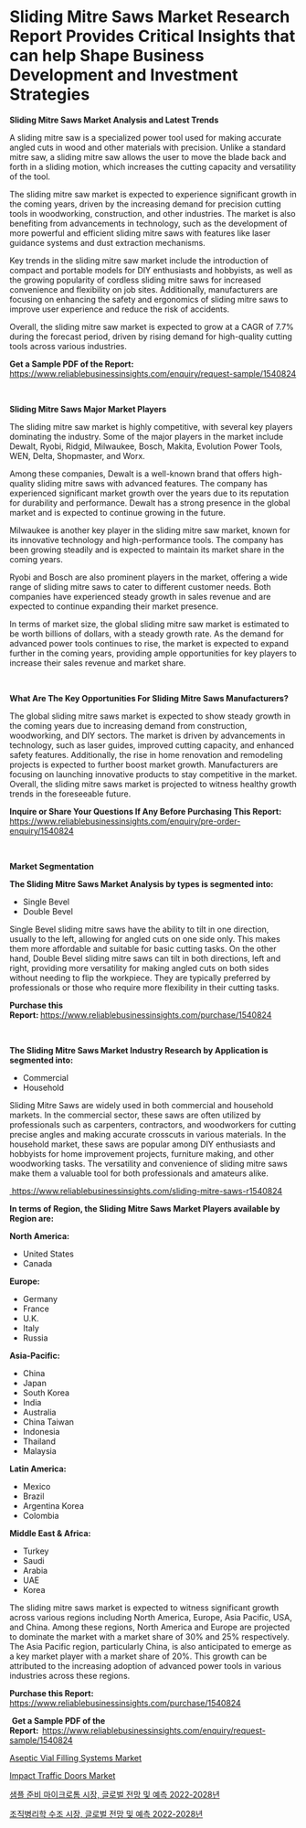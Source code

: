 <p><h1>Sliding Mitre Saws Market Research Report Provides Critical Insights that can help Shape Business Development and Investment Strategies</h1></p><p><strong>Sliding Mitre Saws Market Analysis and Latest Trends</strong></p>
<p><p>A sliding mitre saw is a specialized power tool used for making accurate angled cuts in wood and other materials with precision. Unlike a standard mitre saw, a sliding mitre saw allows the user to move the blade back and forth in a sliding motion, which increases the cutting capacity and versatility of the tool.</p><p>The sliding mitre saw market is expected to experience significant growth in the coming years, driven by the increasing demand for precision cutting tools in woodworking, construction, and other industries. The market is also benefiting from advancements in technology, such as the development of more powerful and efficient sliding mitre saws with features like laser guidance systems and dust extraction mechanisms.</p><p>Key trends in the sliding mitre saw market include the introduction of compact and portable models for DIY enthusiasts and hobbyists, as well as the growing popularity of cordless sliding mitre saws for increased convenience and flexibility on job sites. Additionally, manufacturers are focusing on enhancing the safety and ergonomics of sliding mitre saws to improve user experience and reduce the risk of accidents.</p><p>Overall, the sliding mitre saw market is expected to grow at a CAGR of 7.7% during the forecast period, driven by rising demand for high-quality cutting tools across various industries.</p></p>
<p><strong>Get a Sample PDF of the Report:&nbsp;</strong> <a href="https://www.reliablebusinessinsights.com/enquiry/request-sample/1540824">https://www.reliablebusinessinsights.com/enquiry/request-sample/1540824</a></p>
<p>&nbsp;</p>
<p><strong>Sliding Mitre Saws Major Market Players</strong></p>
<p><p>The sliding mitre saw market is highly competitive, with several key players dominating the industry. Some of the major players in the market include Dewalt, Ryobi, Ridgid, Milwaukee, Bosch, Makita, Evolution Power Tools, WEN, Delta, Shopmaster, and Worx.</p><p>Among these companies, Dewalt is a well-known brand that offers high-quality sliding mitre saws with advanced features. The company has experienced significant market growth over the years due to its reputation for durability and performance. Dewalt has a strong presence in the global market and is expected to continue growing in the future.</p><p>Milwaukee is another key player in the sliding mitre saw market, known for its innovative technology and high-performance tools. The company has been growing steadily and is expected to maintain its market share in the coming years.</p><p>Ryobi and Bosch are also prominent players in the market, offering a wide range of sliding mitre saws to cater to different customer needs. Both companies have experienced steady growth in sales revenue and are expected to continue expanding their market presence.</p><p>In terms of market size, the global sliding mitre saw market is estimated to be worth billions of dollars, with a steady growth rate. As the demand for advanced power tools continues to rise, the market is expected to expand further in the coming years, providing ample opportunities for key players to increase their sales revenue and market share.</p></p>
<p>&nbsp;</p>
<p><strong>What Are The Key Opportunities For Sliding Mitre Saws Manufacturers?</strong></p>
<p><p>The global sliding mitre saws market is expected to show steady growth in the coming years due to increasing demand from construction, woodworking, and DIY sectors. The market is driven by advancements in technology, such as laser guides, improved cutting capacity, and enhanced safety features. Additionally, the rise in home renovation and remodeling projects is expected to further boost market growth. Manufacturers are focusing on launching innovative products to stay competitive in the market. Overall, the sliding mitre saws market is projected to witness healthy growth trends in the foreseeable future.</p></p>
<p><strong>Inquire or Share Your Questions If Any Before Purchasing This Report:</strong> <a href="https://www.reliablebusinessinsights.com/enquiry/pre-order-enquiry/1540824">https://www.reliablebusinessinsights.com/enquiry/pre-order-enquiry/1540824</a></p>
<p>&nbsp;</p>
<p><strong>Market Segmentation</strong></p>
<p><strong>The Sliding Mitre Saws Market Analysis by types is segmented into:</strong></p>
<p><ul><li>Single Bevel</li><li>Double Bevel</li></ul></p>
<p><p>Single Bevel sliding mitre saws have the ability to tilt in one direction, usually to the left, allowing for angled cuts on one side only. This makes them more affordable and suitable for basic cutting tasks. On the other hand, Double Bevel sliding mitre saws can tilt in both directions, left and right, providing more versatility for making angled cuts on both sides without needing to flip the workpiece. They are typically preferred by professionals or those who require more flexibility in their cutting tasks.</p></p>
<p><strong>Purchase this Report:&nbsp;</strong><a href="https://www.reliablebusinessinsights.com/purchase/1540824">https://www.reliablebusinessinsights.com/purchase/1540824</a></p>
<p>&nbsp;</p>
<p><strong>The Sliding Mitre Saws Market Industry Research by Application is segmented into:</strong></p>
<p><ul><li>Commercial</li><li>Household</li></ul></p>
<p><p>Sliding Mitre Saws are widely used in both commercial and household markets. In the commercial sector, these saws are often utilized by professionals such as carpenters, contractors, and woodworkers for cutting precise angles and making accurate crosscuts in various materials. In the household market, these saws are popular among DIY enthusiasts and hobbyists for home improvement projects, furniture making, and other woodworking tasks. The versatility and convenience of sliding mitre saws make them a valuable tool for both professionals and amateurs alike.</p></p>
<p><a href="https://www.reliablebusinessinsights.com/sliding-mitre-saws-r1540824">&nbsp;https://www.reliablebusinessinsights.com/sliding-mitre-saws-r1540824</a></p>
<p><strong>In terms of Region, the Sliding Mitre Saws Market Players available by Region are:</strong></p>
<p>
    <p> <strong> North America: </strong>
        <ul>
            <li>United States</li>
            <li>Canada</li>
        </ul>
        </p> 
    <p> <strong> Europe: </strong>
        <ul>
            <li>Germany</li>
            <li>France</li>
            <li>U.K.</li>
            <li>Italy</li>
            <li>Russia</li>
        </ul>
        </p> 
    <p> <strong> Asia-Pacific: </strong>
        <ul>
            <li>China</li>
            <li>Japan</li>
            <li>South Korea</li>
            <li>India</li>
            <li>Australia</li>
            <li>China Taiwan</li>
            <li>Indonesia</li>
            <li>Thailand</li>
            <li>Malaysia</li>
        </ul>
        </p> 
    <p> <strong> Latin America: </strong>
        <ul>
            <li>Mexico</li>
            <li>Brazil</li>
            <li>Argentina Korea</li>
            <li>Colombia</li>
        </ul>
        </p> 
    <p> <strong> Middle East & Africa: </strong>
        <ul>
            <li>Turkey</li>
            <li>Saudi</li>
            <li>Arabia</li>
            <li>UAE</li>
            <li>Korea</li>
        </ul>
    </p>
    </p>
<p><p>The sliding mitre saws market is expected to witness significant growth across various regions including North America, Europe, Asia Pacific, USA, and China. Among these regions, North America and Europe are projected to dominate the market with a market share of 30% and 25% respectively. The Asia Pacific region, particularly China, is also anticipated to emerge as a key market player with a market share of 20%. This growth can be attributed to the increasing adoption of advanced power tools in various industries across these regions.</p></p>
<p><strong>Purchase this Report: </strong><a href="https://www.reliablebusinessinsights.com/purchase/1540824">https://www.reliablebusinessinsights.com/purchase/1540824</a></p>
<p>&nbsp;<strong>Get a Sample PDF of the Report:&nbsp;&nbsp;</strong><a href="https://www.reliablebusinessinsights.com/enquiry/request-sample/1540824">https://www.reliablebusinessinsights.com/enquiry/request-sample/1540824</a></p>
<p><strong></strong></p>
<p><p><a href="https://github.com/brendafegmorris532/Market-Research-Report-List-1/blob/main/aseptic-vial-filling-systems-market.md">Aseptic Vial Filling Systems Market</a></p><p><a href="https://github.com/angelajermaine/Market-Research-Report-List-4/blob/main/impact-traffic-doors-market.md">Impact Traffic Doors Market</a></p><p><a href="https://github.com/JosefaRice/Market-Research-Report-List-1/blob/main/4053921131386.md">샘플 준비 마이크로톰 시장, 글로벌 전망 및 예측 2022-2028년</a></p><p><a href="https://github.com/xvz497517413/Market-Research-Report-List-3/blob/main/7392393131387.md">조직병리학 수조 시장, 글로벌 전망 및 예측 2022-2028년</a></p></p>